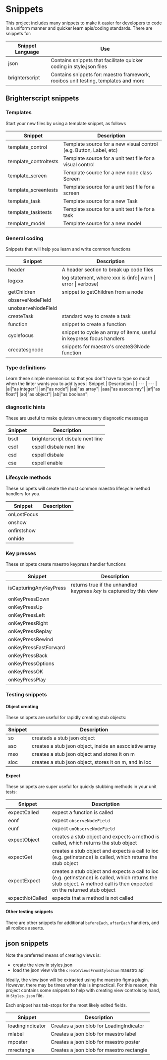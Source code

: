 # Snippets

This project includes many snippets to make it easier for developers to code in a uniform manner and quicker learn apis/coding standards. There are snippets for:

| Snippet Language | Use                                                                                |
| ---------------- | ---------------------------------------------------------------------------------- |
| json             | Contains snippets that facilitate quicker coding in style.json files               |
| brighterscript   | Contains snippets for: maestro framework, rooibos unit testing, templates and more |

## Brighterscript snippets

### Templates

Start your new files by using a template snippet, as follows

| Snippet               | Description                                                        |
| --------------------- | ------------------------------------------------------------------ |
| template_control      | Template source for a new visual control (e.g. Button, Label, etc) |
| template_controltests | Template source for a unit test file for a visual control          |
| template_screen       | Template source for a new node class Screen                        |
| template_screentests  | Template source for a unit test file for a screen                  |
| template_task         | Template source for a new Task                                     |
| template_tasktests    | Template source for a unit test file for a task                    |
| template_model        | Template source for a new model                                    |

### General coding

Snippets that will help you learn and write common functions

| Snippet            | Description                                                           |
| ------------------ | --------------------------------------------------------------------- |
| header             | A header section to break up code files                               |
| logxxx             | log statement, where xxx is (info\| warn \| error \| verbose)         |
| getChildren        | snippet to getChildren from a node                                    |
| observeNodeField   |                                                                       |
| unobserveNodeField |                                                                       |
| createTask         | standard way to create a task                                         |
| function           | snippet to create a function                                          |
| cyclefocus         | snippet to cycle an array of items, useful in keypress focus handlers |
| creeatesgnode      | snippets for maestro's createSGNode function                          |

### Type definitions

Learn these simple mnemonics so that you don't have to type so much when the linter wants you to add types
| Snippet | Description |
| --- | --- |
|ai|"as integer"|
|an|"as node"|
|aa|"as array"|
|aaa|"as assocarray"|
|af|"as float"|
|ao|"as object"|
|ab|"as boolean"|

### diagnostic hints

These are useful to make quieten unnecessary diagnostic messsages

| Snippet | Description                      |
| ------- | -------------------------------- |
| bsdl    | brighterscript disbale next line |
| csdl    | cspell disbale next line         |
| csd     | cspell disbale                   |
| cse     | cspell enable                    |

### Lifecycle methods

These snippets will create the most common maestro lifecycle method handlers for you.

| Snippet     | Description |
| ----------- | ----------- |
| onLostFocus |             |
| onshow      |             |
| onfirstshow |             |
| onhide      |             |

### Key presses

These snippets create maestro keypress handler functions

| Snippet                | Description                                                           |
| ---------------------- | --------------------------------------------------------------------- |
| isCapturingAnyKeyPress | returns true if the unhandled keypress _key_ is captured by this view |
| onKeyPressDown         |                                                                       |
| onKeyPressUp           |                                                                       |
| onKeyPressLeft         |                                                                       |
| onKeyPressRight        |                                                                       |
| onKeyPressReplay       |                                                                       |
| onKeyPressRewind       |                                                                       |
| onKeyPressFastForward  |                                                                       |
| onKeyPressBack         |                                                                       |
| onKeyPressOptions      |                                                                       |
| onKeyPressOK           |                                                                       |
| onKeyPressPlay         |                                                                       |

### Testing snippets

#### Object creating

These snippets are useful for rapidly creating stub objects:

| Snippet | Description                                             |
| ------- | ------------------------------------------------------- |
| so      | createds a stub json object                             |
| aso     | creates a stub json object, inside an associative array |
| mso     | creates a stub json object and stores it on m           |
| sioc    | creates a stub json object, stores it on m, and in ioc  |

#### Expect

These snippets are super useful for quickly stubbing methods in your unit tests:

| Snippet                | Description                                                                                                                                                             |
| ---------------------- | ----------------------------------------------------------------------------------------------------------------------------------------------------------------------- |
| expectCalled                 | expect a function is called                                                                                                                                             |
| eonf                   | expect `observeNodeField`                                                                                                                                               |
| eunf                   | expect `unObserveNodeField`                                                                                                                                             |
| expectObject       | creates a stub object and expects a method is called, which returns the stub object                                                                                     |
| expectGet      | creates a stub object and expects a call to ioc (e.g. getInstance) is called, which returns the stub object                                                             |
| expectExpect           | creates a stub object and expects a call to ioc (e.g. getInstance) is called, which returns the stub object. A method call is then expected on the returned stub object |
| expectNotCalled             | expects that a method is not called                                                                                                                                     |

#### Other testing snippets

There are other snippets for additional `beforeEach`, `afterEach` handlers, and all rooibos asserts.

## json snippets

Note the preferred means of creating views is:

- create the view in styles.json
- load the json view via the `createViewsFromStyleJson` maestro api

Ideally, the view json will be extracted using the maestro figma plugin. However, there may be times when this is impractical. For this reason, this project contains some snippets to help with creating view controls by hand, in `Styles.json` file.

Each snippet has tab-stops for the most likely edited fields.

| Snippet          | Description                               |
| ---------------- | ----------------------------------------- |
| loadingindicator | Creates a json blob for LoadingIndicator  |
| mlabel           | Creates a json blob for maestro label     |
| mposter          | Creates a json blob for maestro poster    |
| mrectangle       | Creates a json blob for maestro rectangle |

